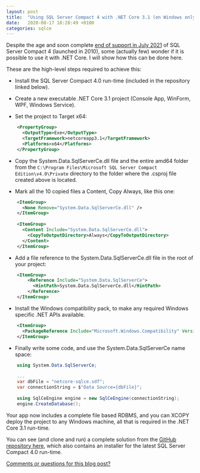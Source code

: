 ```yaml
---
layout: post
title:  "Using SQL Server Compact 4 with .NET Core 3.1 (on Windows only)"
date:   2020-08-17 18:28:49 +0100
categories: sqlce
---
```


Despite the age and soon complete [end of support in July 2021](https://support.microsoft.com/en-us/lifecycle/search?alpha=SQL%20Server%20Compact%204.0) of SQL Server Compact 4 (launched in 2010), some (actually few) wonder if it is possible to use it with .NET Core. I will show how this can be done here.

These are the high-level steps required to achieve this:

- Install the SQL Server Compact 4.0 run-time (included in the repository linked below).

- Create a new executable .NET Core 3.1 project (Console App, WinForm, WPF, Windows Service).

- Set the project to Target x64:

```xml
    <PropertyGroup>
      <OutputType>Exe</OutputType>
      <TargetFramework>netcoreapp3.1</TargetFramework>
      <Platforms>x64</Platforms>
    </PropertyGroup>
```

- Copy the System.Data.SqlServerCe.dll file and the entire amd64 folder from the `C:\Program Files\Microsoft SQL Server Compact Edition\v4.0\Private` directory to the folder where the .csproj file created above is located. 

- Mark all the 10 copied files a Content, Copy Always, like this one:

```xml
    <ItemGroup>
      <None Remove="System.Data.SqlServerCe.dll" />
    </ItemGroup>
    
    <ItemGroup>
      <Content Include="System.Data.SqlServerCe.dll">
        <CopyToOutputDirectory>Always</CopyToOutputDirectory>
      </Content>
    </ItemGroup>
```

- Add a file reference to the System.Data.SqlServerCe.dll file in the root of your project:

```xml
    <ItemGroup>
        <Reference Include="System.Data.SqlServerCe">
          <HintPath>System.Data.SqlServerCe.dll</HintPath>
        </Reference>
    </ItemGroup>
```

- Install the Windows compatibility pack, to make any required Windows specific .NET APIs available.

```xml
    <ItemGroup>
      <PackageReference Include="Microsoft.Windows.Compatibility" Version="3.1.1" />
    </ItemGroup>
```

- Finally write some code, and use the System.Data.SqlServerCe name space:

```csharp
    using System.Data.SqlServerCe;
   
    ...
    var dbFile = "netcore-sqlce.sdf";
    var connectionString = $"Data Source={dbFile}";
     
    using SqlCeEngine engine = new SqlCeEngine(connectionString);
    engine.CreateDatabase();
```

Your app now includes a complete file based RDBMS, and you can XCOPY deploy the project to any Windows machine, all that is required in the .NET Core 3.1 run-time.

You can see (and clone and run) a complete solution from the [GitHub repository here](https://github.com/ErikEJ/SqlCeNetCore), which also contains an installer for the latest SQL Server Compact 4.0 run-time.

[Comments or questions for this blog post?](https://github.com/ErikEJ/erikej.github.io/issues/16)
